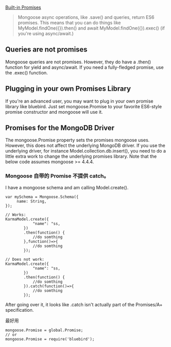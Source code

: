 [Built-in Promises](http://mongoosejs.com/docs/promises.html#built-in-promises)
> Mongoose async operations, like .save() and queries, return ES6 promises. This means that you can do things like MyModel.findOne({}).then() and await MyModel.findOne({}).exec() (if you're using async/await.)

## Queries are not promises

Mongoose queries are not promises. However, they do have a .then() function for yield and async/await. If you need a fully-fledged promise, use the .exec() function.

## Plugging in your own Promises Library

If you're an advanced user, you may want to plug in your own promise library like bluebird. Just set mongoose.Promise to your favorite ES6-style promise constructor and mongoose will use it.

## Promises for the MongoDB Driver
The mongoose.Promise property sets the promises mongoose uses. However, this does not affect the underlying MongoDB driver. If you use the underlying driver, for instance Model.collection.db.insert(), you need to do a little extra work to change the underlying promises library. Note that the below code assumes mongoose >= 4.4.4.

### Mongoose 自带的  Promise 不提供 catch。

I have a mongoose schema and am calling Model.create().
```
var mySchema = Mongoose.Schema({
     name: String,
});

// Works:
KarmaModel.create({
            "name": "ss,
        })
        .then(function() {
            //do somthing
        },function()=>{
            //do somthing
        });

// Does not work:
KarmaModel.create({
            "name": "ss,
        })
        .then(function() {
            //do somthing
        }).catch(function()=>{
            //do somthing
        });
```
After going over it, it looks like .catch isn't actually part of the Promises/A+ specification. 


最好用
```
mongoose.Promise = global.Promise;
// or
mongoose.Promise = require('bluebird');
```